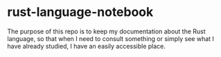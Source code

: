 # rust-language-notebook
The purpose of this repo is to keep my documentation about the Rust language, so that when I need to consult something or simply see what I have already studied, I have an easily accessible place.
